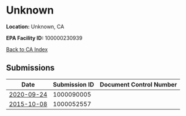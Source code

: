# Unknown

**Location:** Unknown, CA

**EPA Facility ID:** 100000230939

[Back to CA Index](../../index.md)

## Submissions

| Date | Submission ID | Document Control Number |
|------|--------------|-------------------------|
| [2020-09-24](submissions/1000090005.md) | 1000090005 |  |
| [2015-10-08](submissions/1000052557.md) | 1000052557 |  |
